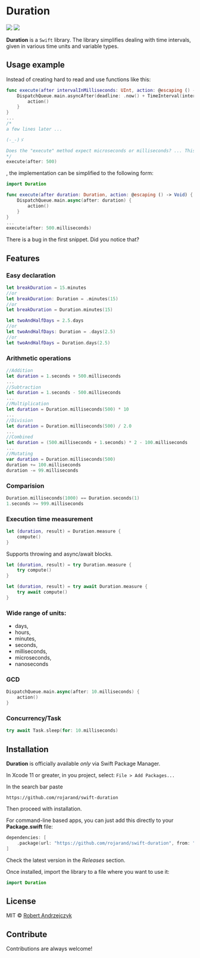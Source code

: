 # Duration

[![](https://img.shields.io/static/v1?label=Swift%20Compatibility&message=5.7%20|%205.6%20|%205.5&color=blue)]() [![](https://img.shields.io/static/v1?label=Platform%20Compatibility&message=iOS%20|%20macOS%20|%20tvOS%20|%20watchOS&color=blue)]()

**Duration** is a `Swift` library. The library simplifies dealing with time intervals, given in various time units and variable types.

## Usage example

Instead of creating hard to read and use functions like this:

```swift
func execute(after intervalInMilliseconds: UInt, action: @escaping () -> Void) {
    DispatchQueue.main.asyncAfter(deadline: .now() + TimeInterval(intervalInMilliseconds*10000000)) {
        action()
    }
}
...
/*
a few lines later ...

(-_-)ゞ

Does the "execute" method expect microseconds or milliseconds? ... This is the question 
*/
execute(after: 500)
```
, the implementation can be simplified to the following form:

```swift
import Duration

func execute(after duration: Duration, action: @escaping () -> Void) {
    DispatchQueue.main.async(after: duration) {
        action()
    }
}
...
execute(after: 500.milliseconds)
```

There is a bug in the first snippet. Did you notice that?

## Features

### Easy declaration
```swift
let breakDuration = 15.minutes
//or
let breakDuration: Duration = .minutes(15)
//or
let breakDuration = Duration.minutes(15)

let twoAndHalfDays = 2.5.days
//or
let twoAndHalfDays: Duration = .days(2.5)
//or
let twoAndHalfDays = Duration.days(2.5)
```

### Arithmetic operations
```swift
//Addition
let duration = 1.seconds + 500.milliseconds
...
//Subtraction
let duration = 1.seconds - 500.milliseconds
...
//Multiplication
let duration = Duration.milliseconds(500) * 10
...
//Division
let duration = Duration.milliseconds(500) / 2.0
...
//Combined
let duration = (500.milliseconds + 1.seconds) * 2 - 100.milliseconds
...
//Mutating
var duration = Duration.milliseconds(500)
duration += 100.milliseconds
duration -= 99.milliseconds
```

### Comparision

```swift
Duration.milliseconds(1000) == Duration.seconds(1)
1.seconds >= 999.milliseconds
```

### Execution time measurement

```swift
let (duration, result) = Duration.measure {
    compute()
}
```
Supports throwing and async/await blocks.

```swift
let (duration, result) = try Duration.measure {
    try compute()
}

let (duration, result) = try await Duration.measure {
    try await compute()
}
```

### Wide range of units: 
- days, 
- hours, 
- minutes, 
- seconds, 
- milliseconds, 
- microseconds, 
- nanoseconds

### GCD

```swift
DispatchQueue.main.async(after: 10.milliseconds) {
    action()
}
```

### Concurrency/Task

```swift
try await Task.sleep(for: 10.milliseconds)
```

## Installation

**Duration** is officially available *only* via Swift Package Manager.

In Xcode 11 or greater, in you project, select: `File > Add Packages...`

In the search bar paste

```
https://github.com/rojarand/swift-duration
``` 

Then proceed with installation.

For command-line based apps, you can just add this directly to your **Package.swift** file:

```swift
dependencies: [
    .package(url: "https://github.com/rojarand/swift-duration", from: "1.0.0"),
]
```

Check the latest version in the *Releases* section.

Once installed, import the library to a file where you want to use it:
```swift
import Duration
```

## License
MIT © [Robert Andrzejczyk](https://github.com/rojarand)

## Contribute
Contributions are always welcome!

